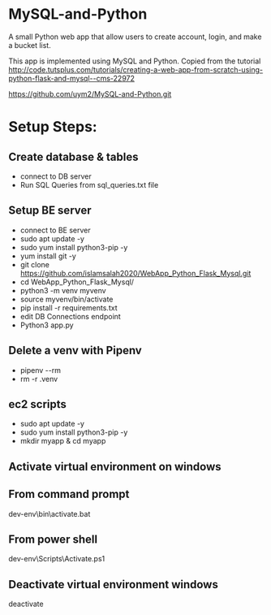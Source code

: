 # MySQL-and-Python
A small Python web app that allow users to create account, login, and make a bucket list.

This app is implemented using MySQL and Python. 
Copied from the tutorial http://code.tutsplus.com/tutorials/creating-a-web-app-from-scratch-using-python-flask-and-mysql--cms-22972


https://github.com/uym2/MySQL-and-Python.git

# Setup Steps:

## Create database & tables
- connect to DB server
- Run SQL Queries from sql_queries.txt file

## Setup BE server
- connect to BE server
- sudo apt update -y
- sudo yum install python3-pip -y
- yum install git -y
- git clone https://github.com/islamsalah2020/WebApp_Python_Flask_Mysql.git
- cd WebApp_Python_Flask_Mysql/
- python3 -m venv myvenv 
- source myvenv/bin/activate
- pip install -r requirements.txt
- edit DB Connections endpoint
- Python3 app.py



## Delete a venv with Pipenv
- pipenv --rm
- rm -r .venv



## ec2 scripts
- sudo apt update -y
- sudo yum install python3-pip -y
- mkdir myapp & cd myapp


## Activate virtual environment on windows
## From command prompt
dev-env\bin\activate.bat
## From power shell
dev-env\Scripts\Activate.ps1
## Deactivate virtual environment windows
deactivate
